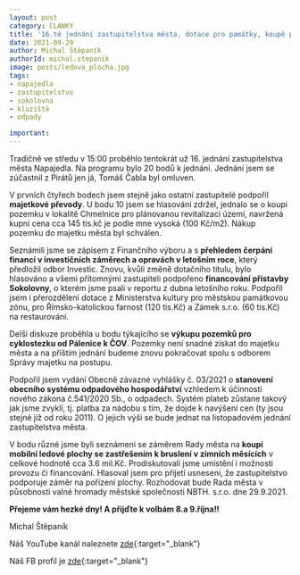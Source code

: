 ```yaml
---
layout: post
category: CLANKY
title: '16.té jednání zastupitelstva města, dotace pro památky, koupě pozemku na Chmelnici a záměr nákupu zastřešené ledové plochy'
date: 2021-09-29
author: Michal Štěpaník
authorId: michal.stepanik
image: posts/ledova_plocha.jpg
tags: 
- napajedla 
- zastupitelstvo
- sokolovna
- kluziště
- odpady

important:
---
```

Tradičně ve středu v 15:00 proběhlo tentokrát už 16. jednání zastupitelstva města Napajedla. Na programu bylo 20 bodů k jednání. Jednání jsem se zúčastnil z Pirátů jen já, Tomáš Čabla byl omluven.

V prvních čtyřech bodech jsem stejně jako ostatní zastupitelé podpořil **majetkové převody**. U bodu 10 jsem se hlasování zdržel, jednalo se o koupi pozemku v lokalitě Chmelnice pro plánovanou revitalizaci území, navržená kupní cena cca 145 tis.kč je podle mne vysoká (100 Kč/m2). Nákup pozemku do majetku města byl schválen. 

Seznámili jsme se zápisem z Finančního výboru a s **přehledem čerpání financí v investičních záměrech a opravách v letošním roce**, který předložil odbor Investic. Znovu, kvůli změně dotačního titulu, bylo hlasováno a všemi přítomnými zastupiteli podpořeno **financování přístavby Sokolovny**, o kterém jsme psali v reportu z dubna letošního roku. Podpořil jsem i přerozdělení dotace z Ministerstva kultury pro městskou památkovou zónu, pro Římsko-katolickou farnost (120 tis.Kč) a Zámek s.r.o. (60 tis.Kč) na restaurování.

Delší diskuze proběhla u bodu týkajícího se **výkupu pozemků pro cyklostezku od Pálenice k ČOV**. Pozemky není snadné získat do majetku města a na příštím jednání budeme znovu pokračovat spolu s odborem Správy majetku na postupu.

Podpořil jsem vydání Obecně závazné vyhlášky č. 03/2021 o **stanovení obecního systému odpadového hospodářství** vzhledem k účinnosti nového zákona č.541/2020 Sb., o odpadech. Systém plateb zůstane takový jak jsme zvyklí, tj. platba za nádobu s tím, že dojde k navýšení cen (ty jsou stejné již od roku 2011). O jejich výši se bude jednat na listopadovém jednání zastupitelstva města.

V bodu různé jsme byli seznámeni se záměrem Rady města na **koupi mobilní ledové plochy se zastřešením k bruslení v zimních měsících** v celkové hodnotě cca 3.6 mil.Kč. Prodiskutovali jsme umístění i možnosti provozu či financování. Hlasoval jsem pro přijetí usnesení, že zastupitelstvo podporuje záměr na pořízení plochy. Rozhodovat bude Rada města v působnosti valné hromady městské společnosti NBTH. s.r.o. dne 29.9.2021. 


**Přejeme vám hezké dny! A přijďte k volbám 8.a 9.října!!**

 Michal Štěpaník








Náš YouTube kanál naleznete [zde](https://www.youtube.com/channel/UCgoN2Mo3r-xe0iO6N5HRWHA){:target="_blank"}

Náš FB profil je [zde](https://www.facebook.com/piratinapa){:target="_blank"}

